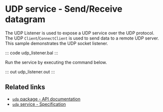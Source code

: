 # UDP service - Send/Receive datagram

The UDP Listener is used to expose a UDP service over the UDP protocol. The UDP `Client`/`ConnectClient` is used to send data to a remote UDP server. This sample demonstrates the UDP socket listener.

::: code udp_listener.bal :::

Run the service by executing the command below.

::: out udp_listener.out :::

## Related links
- [`udp` package - API documentation](https://lib.ballerina.io/ballerina/udp/latest)
- [`udp` service - Specification](/spec/udp/#4-service)

